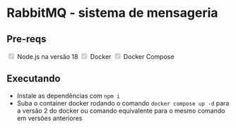 # RabbitMQ - sistema de mensageria

<!-- Colocar aqui um gif do projeto funcionando -->

## Pre-reqs

<input type="checkbox" checked disabled /> Node.js na versão 18
<input type="checkbox" checked disabled /> Docker
<input type="checkbox" checked disabled /> Docker Compose

## Executando
- Instale as dependências com `npm i` 
- Suba o container docker rodando o comando `docker compose up -d` para a versão 2 do docker ou comando equivalente para o mesmo comando em versões anteriores

